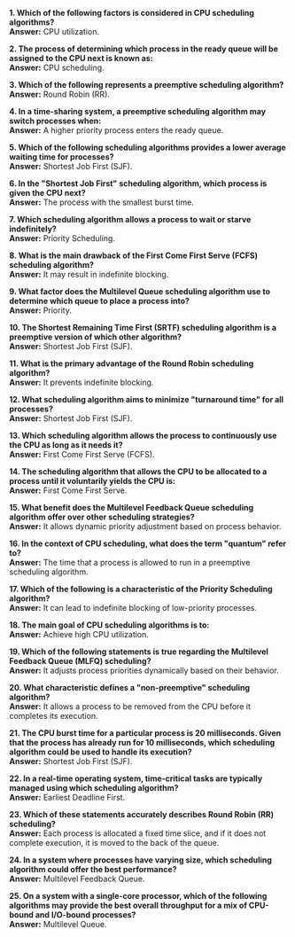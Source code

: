 
**1. Which of the following factors is considered in CPU scheduling algorithms?**  
**Answer:** CPU utilization.

**2. The process of determining which process in the ready queue will be assigned to the CPU next is known as:**  
**Answer:** CPU scheduling.

**3. Which of the following represents a preemptive scheduling algorithm?**  
**Answer:** Round Robin (RR).

**4. In a time-sharing system, a preemptive scheduling algorithm may switch processes when:**  
**Answer:** A higher priority process enters the ready queue.

**5. Which of the following scheduling algorithms provides a lower average waiting time for processes?**  
**Answer:** Shortest Job First (SJF).

**6. In the "Shortest Job First" scheduling algorithm, which process is given the CPU next?**  
**Answer:** The process with the smallest burst time.

**7. Which scheduling algorithm allows a process to wait or starve indefinitely?**  
**Answer:** Priority Scheduling.

**8. What is the main drawback of the First Come First Serve (FCFS) scheduling algorithm?**  
**Answer:** It may result in indefinite blocking.

**9. What factor does the Multilevel Queue scheduling algorithm use to determine which queue to place a process into?**  
**Answer:** Priority.

**10. The Shortest Remaining Time First (SRTF) scheduling algorithm is a preemptive version of which other algorithm?**  
**Answer:** Shortest Job First (SJF).

**11. What is the primary advantage of the Round Robin scheduling algorithm?**  
**Answer:** It prevents indefinite blocking.

**12. What scheduling algorithm aims to minimize "turnaround time" for all processes?**  
**Answer:** Shortest Job First (SJF).

**13. Which scheduling algorithm allows the process to continuously use the CPU as long as it needs it?**  
**Answer:** First Come First Serve (FCFS).

**14. The scheduling algorithm that allows the CPU to be allocated to a process until it voluntarily yields the CPU is:**  
**Answer:** First Come First Serve.

**15. What benefit does the Multilevel Feedback Queue scheduling algorithm offer over other scheduling strategies?**  
**Answer:** It allows dynamic priority adjustment based on process behavior.

**16. In the context of CPU scheduling, what does the term "quantum" refer to?**  
**Answer:** The time that a process is allowed to run in a preemptive scheduling algorithm.

**17. Which of the following is a characteristic of the Priority Scheduling algorithm?**  
**Answer:** It can lead to indefinite blocking of low-priority processes.

**18. The main goal of CPU scheduling algorithms is to:**  
**Answer:** Achieve high CPU utilization.

**19. Which of the following statements is true regarding the Multilevel Feedback Queue (MLFQ) scheduling?**  
**Answer:** It adjusts process priorities dynamically based on their behavior.

**20. What characteristic defines a "non-preemptive" scheduling algorithm?**  
**Answer:** It allows a process to be removed from the CPU before it completes its execution.

**21. The CPU burst time for a particular process is 20 milliseconds. Given that the process has already run for 10 milliseconds, which scheduling algorithm could be used to handle its execution?**  
**Answer:** Shortest Job First (SJF).

**22. In a real-time operating system, time-critical tasks are typically managed using which scheduling algorithm?**  
**Answer:** Earliest Deadline First.

**23. Which of these statements accurately describes Round Robin (RR) scheduling?**  
**Answer:** Each process is allocated a fixed time slice, and if it does not complete execution, it is moved to the back of the queue.

**24. In a system where processes have varying size, which scheduling algorithm could offer the best performance?**  
**Answer:** Multilevel Feedback Queue.

**25. On a system with a single-core processor, which of the following algorithms may provide the best overall throughput for a mix of CPU-bound and I/O-bound processes?**  
**Answer:** Multilevel Queue.